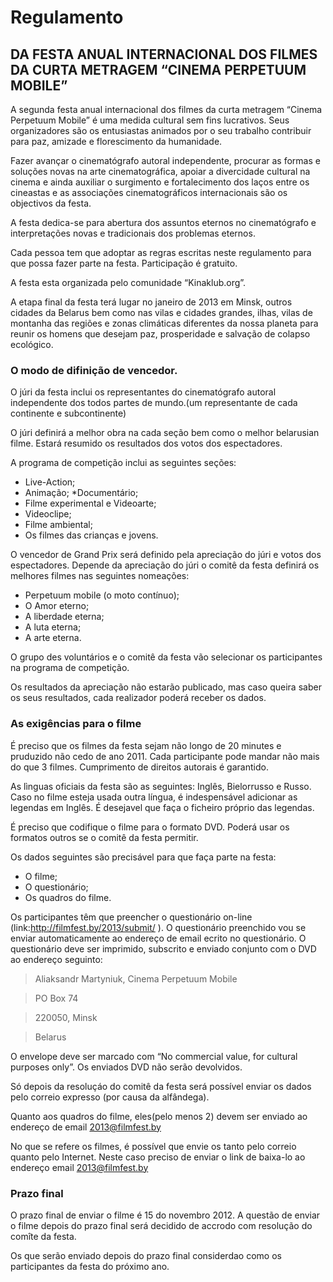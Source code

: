 Regulamento 
===================
DA FESTA ANUAL INTERNACIONAL DOS FILMES DA CURTA METRAGEM “CINEMA PERPETUUM MOBILE”
------------------

A segunda festa anual internacional dos filmes da curta metragem “Cinema Perpetuum Mobile” é uma medida cultural sem fins lucrativos. Seus organizadores são os entusiastas animados por o seu trabalho contribuir para paz, amizade e florescimento da humanidade. 

Fazer avançar o cinematógrafo autoral independente, procurar as formas e soluções novas na arte cinematográfica, apoiar a divercidade cultural na cinema e ainda auxiliar o surgimento e fortalecimento dos laços entre os cineastas e as associações cinematográficos internacionais são os objectivos da festa.

A festa dedica-se para abertura dos assuntos eternos no cinematógrafo e interpretações novas e tradicionais dos problemas eternos.

Cada pessoa tem que  adoptar  as regras escritas neste regulamento para que possa fazer parte na festa. Participação é gratuito. 

A festa esta organizada pelo comunidade “Kinaklub.org”.

A etapa final da festa terá lugar no janeiro de 2013 em Minsk, outros cidades da Belarus bem como nas vilas e cidades grandes, ilhas, vilas de montanha das regiões e zonas climáticas diferentes da nossa planeta para reunir os homens que desejam paz, prosperidade e salvação de colapso ecológico.

### O modo de difinição de vencedor.

O júri da festa inclui os representantes do cinematógrafo autoral independente dos todos partes de mundo.(um representante de cada continente e subcontinente)

O júri definirá a melhor obra na cada seção bem como o melhor belarusian filme. Estará resumido os resultados dos votos dos espectadores.

A programa de competição inclui as seguintes seções:

* Live-Action;
* Animação;
*Documentário;
* Filme experimental e Videoarte;
* Videoclipe;
* Filme ambiental;
* Os filmes das crianças e jovens.

O vencedor de Grand Prix será definido pela apreciação do júri e votos dos espectadores. Depende da apreciação do júri o comitê da festa definirá os melhores filmes nas seguintes nomeações:

* Perpetuum mobile (o moto contínuo);
* O Amor eterno;
* A liberdade eterna;
* A luta eterna;
* A arte eterna.

O grupo des voluntários e o comitê da festa vão selecionar os participantes na programa de competição. 

Os resultados da apreciação não estarão publicado, mas caso queira saber os seus resultados, cada realizador poderá receber os dados. 

### As exigências para o filme

É preciso que os filmes da festa sejam não longo de 20 minutes e  pruduzido não cedo de ano 2011. Cada participante pode mandar não mais do que 3 filmes. Cumprimento de direitos autorais é garantido.

As lìnguas oficiais da festa são as seguintes: Inglês, Bielorrusso e Russo. Caso no filme esteja usada outra língua, é indespensável adicionar as legendas em Inglês. É desejavel que faça o ficheiro próprio das legendas. 

É preciso que codifique o filme para o formato DVD. Poderá usar os formatos outros se o  comitê da festa permitir.

Os dados seguintes são precisável para que faça parte na festa:

* O filme;
* O questionário;
* Os quadros do filme.

Os participantes têm que preencher o questionário on-line (link:http://filmfest.by/2013/submit/ ). O questionário preenchido vou se enviar automaticamente ao endereço de email ecrito no questionário. O questionário deve ser  imprimido, subscrito e enviado conjunto com o DVD ao endereço seguinto:

>Aliaksandr Martyniuk, Cinema Perpetuum Mobile

>PO Box 74

>220050, Minsk

>Belarus 

O envelope deve ser marcado com “No commercial value, for cultural purposes only”. Os enviados DVD não serão devolvidos.

Só depois da resoluçáo do comitê da festa será possível enviar os dados pelo correio expresso (por causa da alfândega).

Quanto aos quadros do filme, eles(pelo menos 2) devem ser enviado ao endereço de email 2013@filmfest.by

No que se refere os filmes, é possível que envie os tanto pelo  correio quanto pelo Internet. Neste caso preciso de enviar o link de baixa-lo ao endereço email 2013@filmfest.by

### Prazo final

O prazo final de enviar o filme é 15 do novembro 2012. A questão de enviar o filme depois do prazo final será decidido de accrodo com resolução do comîte da festa.

Os que serão enviado depois do prazo final considerdao como os participantes da festa do próximo ano.